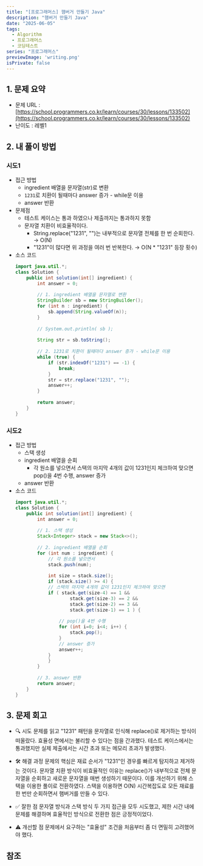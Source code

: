 ```yaml
---
title: "[프로그래머스] 햄버거 만들기 Java"
description: "햄버거 만들기 Java"
date: "2025-06-05"
tags:
  - Algorithm
  - 프로그래머스
  - 코딩테스트
series: "프로그래머스"
previewImage: 'writing.png'
isPrivate: false
---
```


## 1. 문제 요약
+ 문제 URL : [https://school.programmers.co.kr/learn/courses/30/lessons/133502](https://school.programmers.co.kr/learn/courses/30/lessons/133502)
+ 난이도 : 레벨1

## 2. 내 풀이 방법

### 시도1
+ 접근 방법
    + ingredient 배열을 문자열(str)로 변환
    + `1231`로 치환이 될때마다 answer 증가 - while문 이용
    + answer 반환
+ 문제점
    + 테스트 케이스는 통과 하였으나 제출까지는 통과하지 못함
    + 문자열 치환이 비효율적이다.
        + String.replace("1231", "")는 내부적으로 문자열 전체를 한 번 순회한다. → O(N)
        + "1231"이 많다면 위 과정을 여러 번 반복한다. → O(N * "1231" 등장 횟수)
+ 소스 코드
    ```java
    import java.util.*;
    class Solution {
        public int solution(int[] ingredient) {
            int answer = 0;
            
            // 1. ingredient 배열을 문자열로 변환
            StringBuilder sb = new StringBuilder();
            for (int n : ingredient) {
                sb.append(String.valueOf(n));
            }
            
            // System.out.println( sb );
            
            String str = sb.toString();
            
            // 2. 1231로 치환이 될때마다 answer 증가 - while문 이용
            while (true) {
                if (str.indexOf("1231") == -1) {
                    break;
                }
                str = str.replace("1231", "");
                answer++;
            }
            
            return answer;
        }
    }
    ```
### 시도2
+ 접근 방법
    + 스택 생성
    + ingredient 배열을 순회
        + 각 원소를 넣으면서 스택의 마지막 4개의 값이 1231인지 체크하여 맞으면 pop()을 4번 수행, answer 증가
    + answer 반환
+ 소스 코드
    ```java
    import java.util.*;
    class Solution {
        public int solution(int[] ingredient) {
            int answer = 0;
            
            // 1. 스택 생성
            Stack<Integer> stack = new Stack<>();
            
            // 2. ingredient 배열을 순회
            for (int num : ingredient) {
                // 각 원소를 넣으면서
                stack.push(num);
                
                int size = stack.size();
                if (stack.size() >= 4) {
                // 스택의 마지막 4개의 값이 1231인지 체크하여 맞으면
                if ( stack.get(size-4) == 1 &&
                        stack.get(size-3) == 2 &&
                        stack.get(size-2) == 3 &&
                        stack.get(size-1) == 1 ) {
                    
                    // pop()을 4번 수행
                    for (int i=0; i<4; i++) {
                        stack.pop();
                    }
                    // answer 증가
                    answer++;
                }
                }
            }
            
            // 3. answer 반환
            return answer;
        }
    }
    ```
## 3. 문제 회고
+ 🔍 시도
문제를 읽고 "1231" 패턴을 문자열로 인식해 replace()로 제거하는 방식이 떠올랐다. 효율성 면에서는 불리할 수 있다는 점을 간과했다. 테스트 케이스에서는 통과했지만 실제 제출에서는 시간 초과 또는 메모리 초과가 발생했다.

+ 🛠 해결 과정
문제의 핵심은 재료 순서가 "1231"인 경우를 빠르게 탐지하고 제거하는 것이다. 문자열 치환 방식이 비효율적인 이유는 replace()가 내부적으로 전체 문자열을 순회하고 새로운 문자열을 매번 생성하기 때문이다. 이를 개선하기 위해 스택을 이용한 풀이로 전환하였다. 스택을 이용하면 O(N) 시간복잡도로 모든 재료를 한 번만 순회하면서 햄버거를 만들 수 있다.

+ ✅ 잘한 점
문자열 방식과 스택 방식 두 가지 접근을 모두 시도했고, 제한 시간 내에 문제를 해결하며 효율적인 방식으로 전환한 점은 긍정적이었다.

+ ⚠ 개선할 점
문제에서 요구하는 "효율성" 조건을 처음부터 좀 더 면밀히 고려했어야 했다.

## 참조